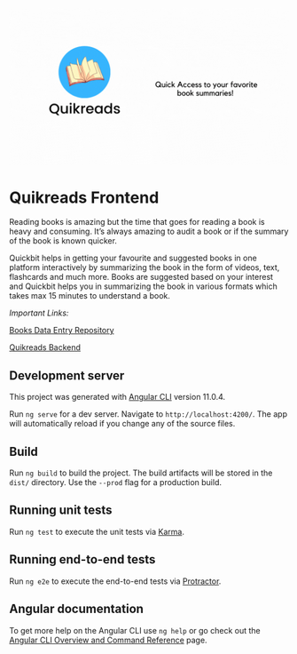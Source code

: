 ![Alt Text](https://github.com/goliakshay357/quikreads/blob/master/src/assets/cover.gif?raw=true)

# Quikreads Frontend

Reading books is amazing but the time that goes for reading a book is heavy and consuming. It’s always amazing to audit a book or if the summary of the book is known quicker. 


Quickbit helps in getting your favourite and suggested books in one platform interactively by summarizing the book in the form of videos, text, flashcards and much more. Books are suggested based on your interest and Quickbit helps you in summarizing the book in various formats which takes max 15 minutes to understand a book. 

*Important Links:*

<!-- [Live Demo](https://quikreads.netlify.app/) -->

<!-- [Books Data Entry](https://goliakshay357.github.io/quikread-admin/) -->

[Books Data Entry Repository](https://github.com/goliakshay357/quikread-admin)

<!-- [Quikreads Admin Panel](https://github.com/goliakshay357/quikreads-admin-frontend) -->

[Quikreads Backend](https://github.com/goliakshay357/quikread-backend)

## Development server


This project was generated with [Angular CLI](https://github.com/angular/angular-cli) version 11.0.4.

Run `ng serve` for a dev server. Navigate to `http://localhost:4200/`. The app will automatically reload if you change any of the source files.

## Build

Run `ng build` to build the project. The build artifacts will be stored in the `dist/` directory. Use the `--prod` flag for a production build.

## Running unit tests

Run `ng test` to execute the unit tests via [Karma](https://karma-runner.github.io).

## Running end-to-end tests

Run `ng e2e` to execute the end-to-end tests via [Protractor](http://www.protractortest.org/).

## Angular documentation

To get more help on the Angular CLI use `ng help` or go check out the [Angular CLI Overview and Command Reference](https://angular.io/cli) page.
